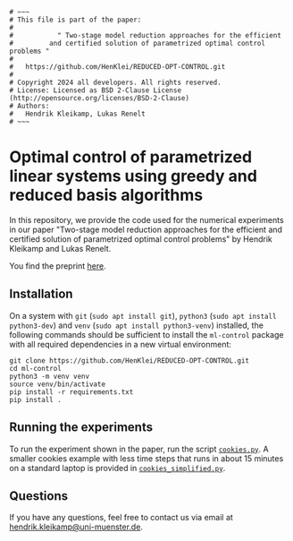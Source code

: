```
# ~~~
# This file is part of the paper:
#
#           " Two-stage model reduction approaches for the efficient
#         and certified solution of parametrized optimal control problems "
#
#   https://github.com/HenKlei/REDUCED-OPT-CONTROL.git
#
# Copyright 2024 all developers. All rights reserved.
# License: Licensed as BSD 2-Clause License (http://opensource.org/licenses/BSD-2-Clause)
# Authors:
#   Hendrik Kleikamp, Lukas Renelt
# ~~~
```

# Optimal control of parametrized linear systems using greedy and reduced basis algorithms
In this repository, we provide the code used for the numerical experiments in our paper "Two-stage model reduction
approaches for the efficient and certified solution of parametrized optimal control problems" by Hendrik Kleikamp and Lukas Renelt.

You find the preprint [here](https://arxiv.org/abs/tba).

## Installation
On a system with `git` (`sudo apt install git`), `python3` (`sudo apt install python3-dev`) and
`venv` (`sudo apt install python3-venv`) installed, the following commands should be sufficient
to install the `ml-control` package with all required dependencies in a new virtual environment:
```
git clone https://github.com/HenKlei/REDUCED-OPT-CONTROL.git
cd ml-control
python3 -m venv venv
source venv/bin/activate
pip install -r requirements.txt
pip install .
```

## Running the experiments
To run the experiment shown in the paper, run the script [`cookies.py`](ml_control/examples/completely_reduced/cookies.py).
A smaller cookies example with less time steps that runs in about 15 minutes on a standard laptop is provided in
[`cookies_simplified.py`](ml_control/examples/completely_reduced/cookies_simplified.py).

## Questions
If you have any questions, feel free to contact us via email at <hendrik.kleikamp@uni-muenster.de>.
